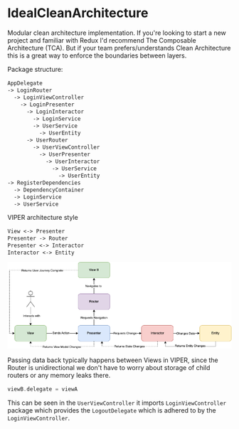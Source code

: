 # IdealCleanArchitecture

Modular clean architecture implementation. If you're looking to start a new project and familiar with Redux I'd recommend The Composable Architecture (TCA). But if your team prefers/understands Clean Architecture this is a great way to enforce the boundaries between layers.

Package structure:
```
AppDelegate
-> LoginRouter
  -> LoginViewController
    -> LoginPresenter
      -> LoginInteractor
        -> LoginService
        -> UserService
          -> UserEntity
      -> UserRouter
        -> UserViewController
          -> UserPresenter
            -> UserInteractor
              -> UserService
                -> UserEntity
-> RegisterDependencies
  -> DependencyContainer
  -> LoginService
  -> UserService
```

VIPER architecture style
```
View <-> Presenter
Presenter -> Router
Presenter <-> Interactor
Interactor <-> Entity
```
![VIPER](viper.png)

Passing data back typically happens between Views in VIPER, since the Router is unidirectional we don't have to worry about storage of child routers or any memory leaks there.

```swift
viewB.delegate = viewA
```

This can be seen in the `UserViewController` it imports `LoginViewController` package which provides the `LogoutDelegate` which is adhered to by the `LoginViewController`.
